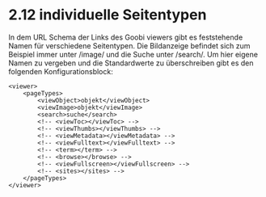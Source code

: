 # 2.12 individuelle Seitentypen

In dem URL Schema der Links des Goobi viewers gibt es feststehende Namen für verschiedene Seitentypen. Die Bildanzeige befindet sich zum Beispiel immer unter /image/ und die Suche unter /search/. Um hier eigene Namen zu vergeben und die Standardwerte zu überschreiben gibt es den folgenden Konfigurationsblock:

```markup
<viewer>
    <pageTypes>
        <viewObject>objekt</viewObject>
        <viewImage>objekt</viewImage>
        <search>suche</search>
        <!-- <viewToc></viewToc> -->
        <!-- <viewThumbs></viewThumbs> -->
        <!-- <viewMetadata></viewMetadata> -->
        <!-- <viewFulltext></viewFulltext> -->
        <!-- <term></term> -->
        <!-- <browse></browse> -->
        <!-- <viewFullscreen></viewFullscreen> -->
        <!-- <sites></sites> -->
    </pageTypes>
</viewer>
```



